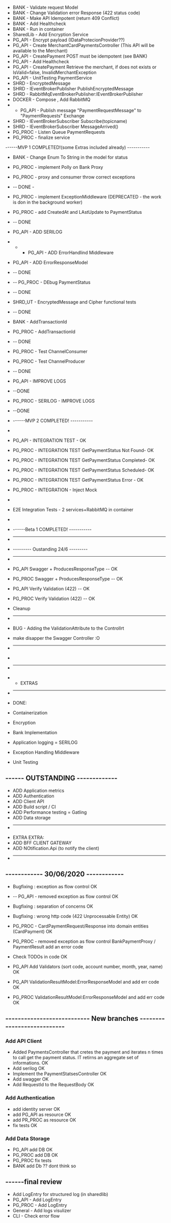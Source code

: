 * BANK - Validate request Model
* BANK - Change Validation error Response (422 status code)
* BANK - Make API Idempotent (return  409 Conflict)
* BANK - Add Healthcheck 
* BANK - Run in container
* SharedLib  - Add Encryption Service
* PG_API - Encrypt payload (IDataProtecionProvider??)
* PG_API - Create MerchantCardPaymentsController  (This API will be available to the Merchant)
* PG_API - CreatePayment POST must be idempotent (see BANK)
* PG_API - Add Healthcheck
* PG_API - CreatePayment Retrieve the merchant, if does not exists or IsValid=false, InvalidMerchantException
* PG_API - UnitTesting PaymentService
* SHRD - EncryptedMessage
* SHRD - IEventBrokerPublisher PublishEncryptedMessage
* SHRD - RabbitMqEventBrokerPublisher:IEventBrokerPublisher
* DOCKER - Compose , Add RabbitMQ
* * PG_API - Publish message "PaymentRequestMessage" to "PaymentRequests" Exchange
* SHRD - IEventBrokerSubscriber Subscribe(topicname)
* SHRD - IEventBrokerSubscriber MessageArrived()
* PG_PROC - Listen Queue PaymentRequests
* PG_PROC - finalize service

------MVP 1 COMPLETED!(some Extras included already) -----------

* BANK - Change Enum To String in the model for status
* PG_PROC - implement Polly on Bank Proxy
* PG_PROC - proxy and consumer throw correct exceptions
* -- DONE -
* PG_PROC - implement ExceptionMiddleware (DEPRECATED - the work is don in the background worker)
* PG_PROC - add CreatedAt and LAstUpdate to PaymentStatus
* -- DONE
* PG_API - ADD SERILOG 
* * * PG_API - ADD ErrorHandlind Middleware
* PG_API - ADD ErrorResponseModel
* -- DONE
* -- PG_PROC - DEbug PaymentStatus
* -- DONE
* SHRD_UT - EncryptedMessage and Cipher functional tests
* -- DONE
* BANK	- AddTransactionId
* PG_PROC - AddTransactionId
* -- DONE
* PG_PROC - Test ChannelConsumer
* PG_PROC - Test ChannelProducer
* -- DONE
* PG_API  - IMPROVE LOGS
* --DONE
* PG_PROC - SERILOG - IMPROVE LOGS
* --DONE
* ------MVP 2 COMPLETED! -----------
* 
* PG_API - INTEGRATION TEST - OK
* PG_PROC - INTEGRATION TEST GetPaymentStatus Not Found- OK
* PG_PROC - INTEGRATION TEST GetPaymentStatus Completed- OK
* PG_PROC - INTEGRATION TEST GetPaymentStatus Scheduled- OK
* PG_PROC - INTEGRATION TEST GetPaymentStatus Error - OK

* PG_PROC - INTEGRATION - Inject Mock<IBankPaymentRepository> 
* 
* E2E Integration Tests - 2 services+RabbitMQ in container
* 
* ------Beta 1 COMPLETED! -----------
* -----------------------------------
* --------- Oustanding 24/6 ---------
* -----------------------------------
* PG_API	Swagger + ProducesResponseType -- OK
* PG_PROC Swagger + ProducesResponseType -- OK

* PG_API	Verify Validation (422) -- OK
* PG_PROC Verify Validation (422) -- OK

* Cleanup
* -----------------------------------
* BUG - Adding the ValidationAttribute to the Controllrt
 * make disapper the Swagger Controller :O
* -----------------------------------
* 
* -----------------------
* * EXTRAS
* -----------------------
* DONE:
* Containerization 
* Encryption 
* Bank Implementation
* Application logging = SERILOG  
* Exception Handling Middleware
* Unit Testing

## ------ OUTSTANDING -------------
* ADD Application metrics 
* ADD Authentication 
* ADD Client API
* ADD Build script / CI 
* ADD Performance testing = Gatling
* ADD Data storage 
* ------------------------
* EXTRA EXTRA:
* ADD BFF CLIENT GATEWAY 
* ADD NOtification.Api (to notify the client)
* ------------------------------------

## ------------ 30/06/2020 ------------
* Bugfixing : exception as flow control						OK
* -- PG_API - removed exception as flow control				OK
* Bugfixing : separation of concerns						OK
* Bugfixing : wrong http code (422 Unprocessable Entity)	OK

* PG_PROC - CardPaymentRequest/Response into domain entities (CardPayment) OK
* PG_PROC - removed exception as flow control BankPaymentProxy / PaymentResult add an error code 
* Check TODOs in code													OK
* PG_API Add Validators (sort code, account number, month, year, name) OK 
* PG_API ValidationResultModel:ErrorResponseModel	and add err code  OK
* PG_PROC ValidationResultModel:ErrorResponseModel	and add err code OK

## --------------------------- New branches ---------------------------
### Add API Client
* Added PaymentsController that cretes the payment and iterates n times 
to call get the payment status. IT retirns an aggregate set of informations.  OK
* Add serilog OK
* Implement the PaymentStatsesController OK
* Add swagger OK 
* Add RequestId to the RequestBody  OK

### Add Authentication
* add identity server		OK
* add PG_API as resource	OK
* add PR_PROC as resource	OK
* fix tests					OK
### Add Data Storage
* PG_API	add DB			OK
* PG_PROC	add DB			OK
* PG_PROC	fix tests 
* BANK		add Db ??		dont think so

## ------final review
* Add LogEntry for structured log (in sharedlib)
* PG_API	- Add LogEntry 
* PG_PROC	- Add LogEntry
* General	- Add logs visulizer 
* CLI - Check error flow

